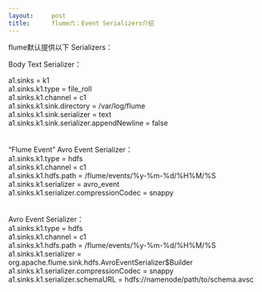 ```yaml
---
layout:     post
title:      flume六：Event Serializers介绍
---
```

<div id="article_content" class="article_content clearfix csdn-tracking-statistics" data-pid="blog" data-mod="popu_307" data-dsm="post">
								            <link rel="stylesheet" href="https://csdnimg.cn/release/phoenix/template/css/ck_htmledit_views-f76675cdea.css">
						<div class="htmledit_views" id="content_views">
                
<p>flume默认提供以下 Serializers：</p>
<p>Body Text Serializer：</p>
a1.sinks = k1<br>
a1.sinks.k1.type = file_roll<br>
a1.sinks.k1.channel = c1<br>
a1.sinks.k1.sink.directory = /var/log/flume<br>
a1.sinks.k1.sink.serializer = text<br>
a1.sinks.k1.sink.serializer.appendNewline = false<br><br><br>
“Flume Event” Avro Event Serializer：<br>
a1.sinks.k1.type = hdfs<br>
a1.sinks.k1.channel = c1<br>
a1.sinks.k1.hdfs.path = /flume/events/%y-%m-%d/%H%M/%S<br>
a1.sinks.k1.serializer = avro_event<br>
a1.sinks.k1.serializer.compressionCodec = snappy<br><br><br>
Avro Event Serializer：<br>
a1.sinks.k1.type = hdfs<br>
a1.sinks.k1.channel = c1<br>
a1.sinks.k1.hdfs.path = /flume/events/%y-%m-%d/%H%M/%S<br>
a1.sinks.k1.serializer = org.apache.flume.sink.hdfs.AvroEventSerializer$Builder<br>
a1.sinks.k1.serializer.compressionCodec = snappy<br>
a1.sinks.k1.serializer.schemaURL = hdfs://namenode/path/to/schema.avsc
            </div>
                </div>